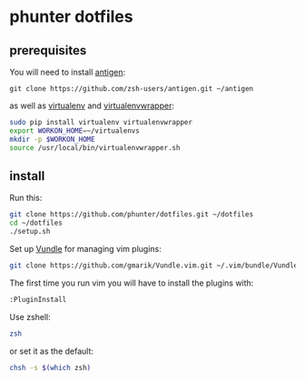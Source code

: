 # phunter dotfiles

## prerequisites

You will need to install [antigen](https://github.com/zsh-users/antigen):

```git clone https://github.com/zsh-users/antigen.git ~/antigen```

as well as [virtualenv](http://virtualenv.readthedocs.org/en/latest/) and 
[virtualenvwrapper](http://virtualenvwrapper.readthedocs.org/en/latest/):

```sh
sudo pip install virtualenv virtualenvwrapper
export WORKON_HOME=~/virtualenvs
mkdir -p $WORKON_HOME
source /usr/local/bin/virtualenvwrapper.sh
```

## install

Run this:

```sh
git clone https://github.com/phunter/dotfiles.git ~/dotfiles
cd ~/dotfiles
./setup.sh
```

Set up [Vundle](https://github.com/gmarik/Vundle.vim) for managing
vim plugins:
```sh
git clone https://github.com/gmarik/Vundle.vim.git ~/.vim/bundle/Vundle.vim
```
The first time you run vim you will have to install the plugins with:
```sh
:PluginInstall
```

Use zshell:
```sh
zsh
```

or set it as the default:

```sh
chsh -s $(which zsh)
```
